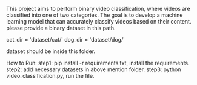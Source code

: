 This project aims to perform binary video classification, where videos are classified into one of two categories. The goal is to develop a machine learning model that can accurately classify videos based on their content.
please provide a binary dataset in this path.

cat_dir = 'dataset/cat/'
dog_dir = 'dataset/dog/'

dataset should be inside this folder.

How to Run:
step1: pip install -r requirements.txt, install the requirements.
step2: add necessary datasets in above mention folder.
step3: python video_classification.py, run the file.
